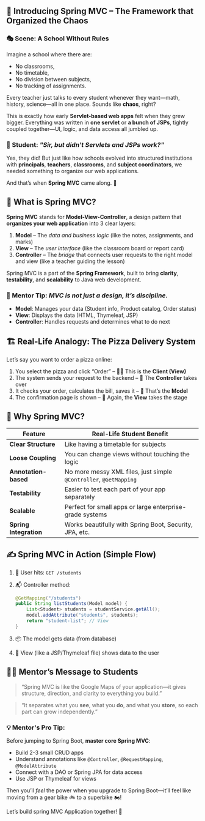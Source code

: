 ## 📘 Introducing Spring MVC – The Framework that Organized the Chaos

### 🎭 Scene: A School Without Rules

Imagine a school where there are:

* No classrooms,
* No timetable,
* No division between subjects,
* No tracking of assignments.

Every teacher just talks to every student whenever they want—math, history, science—all in one place. Sounds like **chaos**, right?

This is exactly how early **Servlet-based web apps** felt when they grew bigger.
Everything was written in **one servlet** or **a bunch of JSPs**, tightly coupled together—UI, logic, and data access all jumbled up.

### 🧒 Student: *"Sir, but didn't Servlets and JSPs work?"*

Yes, they did!
But just like how schools evolved into structured institutions with **principals**, **teachers**, **classrooms**, and **subject coordinators**, we needed something to organize our web applications.

And that’s when **Spring MVC** came along. 🎉

## 🌱 What is Spring MVC?

**Spring MVC** stands for **Model-View-Controller**, a design pattern that **organizes your web application** into 3 clear layers:

1. **Model** – The *data and business logic* (like the notes, assignments, and marks)
2. **View** – The *user interface* (like the classroom board or report card)
3. **Controller** – The *bridge* that connects user requests to the right model and view (like a teacher guiding the lesson)

Spring MVC is a part of the **Spring Framework**, built to bring **clarity**, **testability**, and **scalability** to Java web development.


### 🧠 Mentor Tip: *MVC is not just a design, it’s discipline.*

* **Model**: Manages your data (Student info, Product catalog, Order status)
* **View**: Displays the data (HTML, Thymeleaf, JSP)
* **Controller**: Handles requests and determines what to do next

## 🏗️ Real-Life Analogy: The Pizza Delivery System

Let’s say you want to order a pizza online:

1. You select the pizza and click “Order” – 🧑‍💻 This is the **Client (View)**
2. The system sends your request to the backend – 🧭 The **Controller** takes over
3. It checks your order, calculates the bill, saves it – 🍕 That’s the **Model**
4. The confirmation page is shown – 🧾 Again, the **View** takes the stage

## 🚀 Why Spring MVC?

| Feature                | Real-Life Student Benefit                                         |
| ---------------------- | ----------------------------------------------------------------- |
| **Clear Structure**    | Like having a timetable for subjects                              |
| **Loose Coupling**     | You can change views without touching the logic                   |
| **Annotation-based**   | No more messy XML files, just simple `@Controller`, `@GetMapping` |
| **Testability**        | Easier to test each part of your app separately                   |
| **Scalable**           | Perfect for small apps or large enterprise-grade systems          |
| **Spring Integration** | Works beautifully with Spring Boot, Security, JPA, etc.           |

## ✍️ Spring MVC in Action (Simple Flow)

1. 🧑 User hits: `GET /students`

2. 📬 Controller method:

   ```java
   @GetMapping("/students")
   public String listStudents(Model model) {
       List<Student> students = studentService.getAll();
       model.addAttribute("students", students);
       return "student-list"; // View
   }
   ```

3. 📦 The model gets data (from database)

4. 🧾 View (like a JSP/Thymeleaf file) shows data to the user

## 🧑‍🏫 Mentor’s Message to Students

> “Spring MVC is like the Google Maps of your application—it gives structure, direction, and clarity to everything you build.”

> “It separates what you **see**, what you **do**, and what you **store**, so each part can grow independently.”

### 💡 Mentor's Pro Tip:

Before jumping to Spring Boot, **master core Spring MVC**:

* Build 2-3 small CRUD apps
* Understand annotations like `@Controller`, `@RequestMapping`, `@ModelAttribute`
* Connect with a DAO or Spring JPA for data access
* Use JSP or Thymeleaf for views

Then you’ll *feel* the power when you upgrade to Spring Boot—it’ll feel like moving from a gear bike 🚲 to a superbike 🏍️!

Let’s build spring MVC  Application together! 🌟
